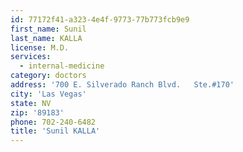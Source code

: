 ```yaml
---
id: 77172f41-a323-4e4f-9773-77b773fcb9e9
first_name: Sunil
last_name: KALLA
license: M.D.
services:
  - internal-medicine
category: doctors
address: '700 E. Silverado Ranch Blvd.   Ste.#170'
city: 'Las Vegas'
state: NV
zip: '89183'
phone: 702-240-6482
title: 'Sunil KALLA'
---
```

